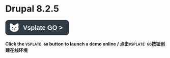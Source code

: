 # Drupal 8.2.5

<a href="https://www.vsplate.com/?docker-compose=https://github.com/vsplate/dcenvs/drupal/8.2.5"><img alt="VSPLATE GO" src="https://raw.githubusercontent.com/vsplate/images/master/vsgo_btn.png" width="200px"></a>

**Click the `VSPLATE GO` button to launch a demo online / 点击`VSPLATE GO`按钮创建在线环境**